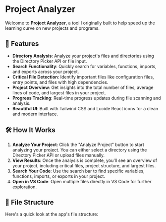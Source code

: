 # Project Analyzer

Welcome to **Project Analyzer**, a tool I originally built to help speed up the learning curve on new projects and programs.

## 🚀 Features

- **Directory Analysis**: Analyze your project's files and directories using the Directory Picker API or file input.
- **Search Functionality**: Quickly search for variables, functions, imports, and exports across your project.
- **Critical File Detection**: Identify important files like configuration files, entry points, and files with high dependencies.
- **Project Overview**: Get insights into the total number of files, average lines of code, and largest files in your project.
- **Progress Tracking**: Real-time progress updates during file scanning and analysis.
- **Beautiful UI**: Built with Tailwind CSS and Lucide React icons for a clean and modern interface.

## 🛠️ How It Works

1. **Analyze Your Project**: Click the "Analyze Project" button to start analyzing your project. You can either select a directory using the Directory Picker API or upload files manually.
2. **View Results**: Once the analysis is complete, you'll see an overview of your project, including critical files, project structure, and largest files.
3. **Search Your Code**: Use the search bar to find specific variables, functions, imports, or exports in your project.
4. **Open in VS Code**: Open multiple files directly in VS Code for further exploration.

## 📂 File Structure

Here's a quick look at the app's file structure:
